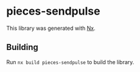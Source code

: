 # pieces-sendpulse

This library was generated with [Nx](https://nx.dev).

## Building

Run `nx build pieces-sendpulse` to build the library.

